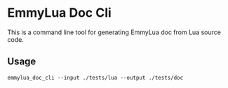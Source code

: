 # EmmyLua Doc Cli

This is a command line tool for generating EmmyLua doc from Lua source code.

## Usage

```shell
emmylua_doc_cli --input ./tests/lua --output ./tests/doc
```